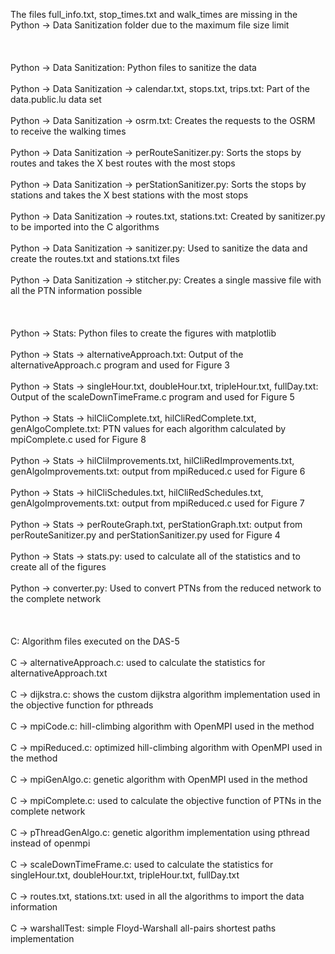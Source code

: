 The files full_info.txt, stop_times.txt and walk_times are missing in the Python -> Data Sanitization folder due to the maximum file size limit <br/>
<br/><br/><br/>
Python -> Data Sanitization: Python files to sanitize the data <br/>
<br/>
Python -> Data Sanitization -> calendar.txt, stops.txt, trips.txt: Part of the data.public.lu data set <br/>
<br/>
Python -> Data Sanitization -> osrm.txt: Creates the requests to the OSRM to receive the walking times <br/>
<br/>
Python -> Data Sanitization -> perRouteSanitizer.py: Sorts the stops by routes and takes the X best routes with the most stops <br/>
<br/>
Python -> Data Sanitization -> perStationSanitizer.py: Sorts the stops by stations and takes the X best stations with the most stops <br/>
<br/>
Python -> Data Sanitization -> routes.txt, stations.txt: Created by sanitizer.py to be imported into the C algorithms <br/>
<br/>
Python -> Data Sanitization -> sanitizer.py: Used to sanitize the data and create the routes.txt and stations.txt files <br/>
<br/>
Python -> Data Sanitization -> stitcher.py: Creates a single massive file with all the PTN information possible <br/>
<br/><br/><br/>
Python -> Stats: Python files to create the figures with matplotlib <br/>
<br/>
Python -> Stats -> alternativeApproach.txt: Output of the alternativeApproach.c program and used for Figure 3 <br/>
<br/>
Python -> Stats -> singleHour.txt, doubleHour.txt, tripleHour.txt, fullDay.txt: Output of the scaleDownTimeFrame.c program and used for Figure 5 <br/>
<br/>
Python -> Stats -> hilCliComplete.txt, hilCliRedComplete.txt, genAlgoComplete.txt: PTN values for each algorithm calculated by mpiComplete.c used for Figure 8 <br/>
<br/>
Python -> Stats -> hilCliImprovements.txt, hilCliRedImprovements.txt, genAlgoImprovements.txt: output from mpiReduced.c used for Figure 6 <br/>
<br/>
Python -> Stats -> hilCliSchedules.txt, hilCliRedSchedules.txt, genAlgoImprovements.txt: output from mpiReduced.c used for Figure 7 <br/>
<br/>
Python -> Stats -> perRouteGraph.txt, perStationGraph.txt: output from perRouteSanitizer.py and perStationSanitizer.py used for Figure 4 <br/>
<br/>
Python -> Stats -> stats.py: used to calculate all of the statistics and to create all of the figures <br/>
<br/>
Python -> converter.py: Used to convert PTNs from the reduced network to the complete network <br/>
<br/><br/><br/>
C: Algorithm files executed on the DAS-5 <br/>
<br/>
C -> alternativeApproach.c: used to calculate the statistics for alternativeApproach.txt <br/>
<br/>
C -> dijkstra.c: shows the custom dijkstra algorithm implementation used in the objective function for pthreads <br/>
<br/>
C -> mpiCode.c: hill-climbing algorithm with OpenMPI used in the method <br/>
<br/>
C -> mpiReduced.c: optimized hill-climbing algorithm with OpenMPI used in the method <br/>
<br/>
C -> mpiGenAlgo.c: genetic algorithm with OpenMPI used in the method <br/>
<br/>
C -> mpiComplete.c: used to calculate the objective function of PTNs in the complete network <br/>
<br/>
C -> pThreadGenAlgo.c: genetic algorithm implementation using pthread instead of openmpi <br/>
<br/>
C -> scaleDownTimeFrame.c: used to calculate the statistics for singleHour.txt, doubleHour.txt, tripleHour.txt, fullDay.txt <br/>
<br/>
C -> routes.txt, stations.txt: used in all the algorithms to import the data information <br/>
<br/>
C -> warshallTest: simple Floyd-Warshall all-pairs shortest paths implementation <br/>
<br/>
